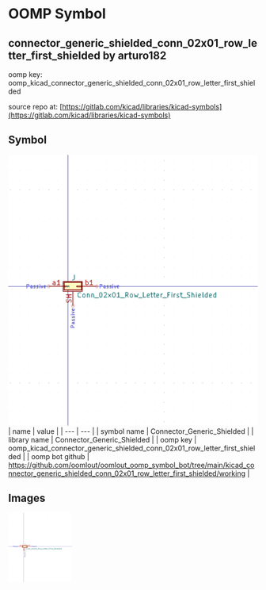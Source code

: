 # OOMP Symbol  
## connector_generic_shielded_conn_02x01_row_letter_first_shielded  by arturo182  
  
oomp key: oomp_kicad_connector_generic_shielded_conn_02x01_row_letter_first_shielded  
  
source repo at: [https://gitlab.com/kicad/libraries/kicad-symbols](https://gitlab.com/kicad/libraries/kicad-symbols)  
## Symbol  
  
[![working.png](working_600.png)](working.png)  
| name | value | 
| --- | --- | 
| symbol name | Connector_Generic_Shielded | 
| library name | Connector_Generic_Shielded | 
| oomp key | oomp_kicad_connector_generic_shielded_conn_02x01_row_letter_first_shielded | 
| oomp bot github | https://github.com/oomlout/oomlout_oomp_symbol_bot/tree/main/kicad_connector_generic_shielded_conn_02x01_row_letter_first_shielded/working | 
## Images  
  
[![working.png](working_140.png)](working.png)  
